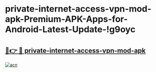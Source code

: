 # private-internet-access-vpn-mod-apk-Premium-APK-Apps-for-Android-Latest-Update-!g9oyc

# <h2><a href="https://yai73e.esa.edu.pl?title=private-internet-access-vpn-mod-apk&ref=g9oyc">🔗👉 🔴 private-internet-access-vpn-mod-apk</a></h2>

[![acn](https://github.com/user-attachments/assets/0f9c940e-d8b0-45ae-aac7-cd30a18b3e1c)](https://yai73e.esa.edu.pl?title=private-internet-access-vpn-mod-apk&ref=g9oyc)

